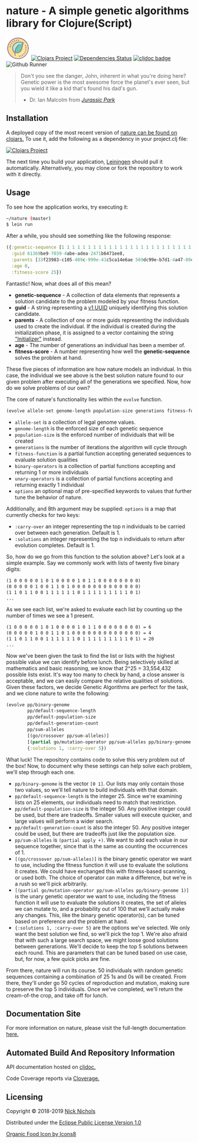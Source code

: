 # nature - A simple genetic algorithms library for Clojure(Script)

<a href="https://icons8.com/icon/20873/organic-food"><img src="resources/icons8-nature.png"></a>
[![Clojars Project](https://img.shields.io/clojars/v/nature.svg)](https://clojars.org/nature)
[![Dependencies Status](https://versions.deps.co/nnichols/nature/status.svg)](https://versions.deps.co/nnichols/nature)
[![cljdoc badge](https://cljdoc.org/badge/nature/nature)](https://cljdoc.org/d/nature/nature/CURRENT)
![Github Runner](https://github.com/nnichols/nature/workflows/Clojure%20and%20ClojureScript%20CI/badge.svg)

> Don't you see the danger, John, inherent in what you're doing here?
> Genetic power is the most awesome force the planet's ever seen, but you wield it like a kid that's found his dad's gun.
>
> - Dr. Ian Malcolm from [*Jurassic Park*](https://www.imdb.com/title/tt0107290/)

## Installation

A deployed copy of the most recent version of [nature can be found on clojars.](https://clojars.org/nature)
To use it, add the following as a dependency in your project.clj file:

[![Clojars Project](http://clojars.org/nature/latest-version.svg)](http://clojars.org/nature)

The next time you build your application, [Leiningen](https://leiningen.org/) should pull it automatically.
Alternatively, you may clone or fork the repository to work with it directly.

## Usage

To see how the application works, try executing it:

```bash
~/nature (master)
$ lein run
```

After a while, you should see something like the following response:

```clojure
({:genetic-sequence [1 1 1 1 1 1 1 1 1 1 1 1 1 1 1 1 1 1 1 1 1 1 1 1 1],
  :guid 61369be9-7039-4abe-adea-2471b6471ee8,
  :parents [33f23983-c105-409c-999e-41c5ca14e6ae 569dc99e-b7d1-4a47-89c9-7cf88b52f114],
  :age 0,
  :fitness-score 25})
```

Fantastic!
Now, what does all of this mean?

- **genetic-sequence** - A collection of data elements that represents a solution candidate to the problem modeled by your fitness function.
- **guid** - A string representing a [v1 UUID](https://en.wikipedia.org/wiki/Universally_unique_identifier) uniquely identifying this solution candidate.
- **parents** - A collection of one or more guids representing the individuals used to create the individual. If the individual is created during the initialization phase, it is assigned to a vector containing the string ["Initializer"](https://github.com/nnichols/nature/blob/master/src/nature/population_presets.clj) instead.
- **age** - The number of generations an individual has been a member of.
- **fitness-score** - A number representing how well the **genetic-sequence** solves the problem at hand.

These five pieces of information are how nature models an individual.
In this case, the individual we see above is the best solution nature found to our given problem after executing all of the generations we specified.
Now, how do we solve problems of our own?

The core of nature's functionality lies within the `evolve` function.

```clojure
(evolve allele-set genome-length population-size generations fitness-function binary-operators unary-operators)
```

- `allele-set` is a collection of legal genome values.
- `genome-length` is the enforced size of each genetic sequence
- `population-size` is the enforced number of individuals that will be created
- `generations` is the number of iterations the algorithm will cycle through
- `fitness-function` is a partial function accepting generated sequences to evaluate solution qualities
- `binary-operators` is a collection of partial functions accepting and returning 1 or more individuals
- `unary-operators` is a collection of partial functions accepting and returning exactly 1 individual
- `options` an optional map of pre-specified keywords to values that further tune the behavior of nature.

Additionally, and 8th argument may be supplied: `options` is a map that currently checks for two keys:
- `:carry-over` an integer representing the top n individuals to be carried over between each generation. Default is 1.
- `:solutions` an integer representing the top n individuals to return after evolution completes. Default is 1.

So, how do we go from this function to the solution above?
Let's look at a simple example.
Say we commonly work with lists of twenty five binary digits:

```
(1 0 0 0 0 0 1 0 1 0 0 0 0 1 0 1 1 0 0 0 0 0 0 0 0)
(0 0 0 0 0 1 0 0 1 1 0 1 0 0 0 0 0 0 0 0 0 0 0 0 0)
(1 1 0 1 1 0 0 1 1 1 1 1 1 0 1 1 1 1 1 1 1 1 1 0 1)
...
```

As we see each list, we're asked to evaluate each list by counting up the number of times we see a 1 present.

```
(1 0 0 0 0 0 1 0 1 0 0 0 0 1 0 1 1 0 0 0 0 0 0 0 0) = 6
(0 0 0 0 0 1 0 0 1 1 0 1 0 0 0 0 0 0 0 0 0 0 0 0 0) = 4
(1 1 0 1 1 0 0 1 1 1 1 1 1 0 1 1 1 1 1 1 1 1 1 0 1) = 20
...
```

Now we've been given the task to find the list or lists with the highest possible value we can identify before lunch.
Being selectively skilled at mathematics and basic reasoning, we know that 2^25 = 33,554,432 possible lists exist.
It's way too many to check by hand, a close answer is acceptable, and we can easily compare the relative qualities of solutions.
Given these factors, we decide Genetic Algorithms are perfect for the task, and we clone nature to write the following:

```clojure
(evolve pp/binary-genome
        pp/default-sequence-length
        pp/default-population-size
        pp/default-generation-count
        pp/sum-alleles
        [(go/crossover pp/sum-alleles)]
        [(partial go/mutation-operator pp/sum-alleles pp/binary-genome 1)]
        {:solutions 1, :carry-over 5})
```

What luck!
The repository contains code to solve this very problem out of the box!
Now, to document why these settings can help solve each problem, we'll step through each one.

- `pp/binary-genome` is the vector `[0 1]`. Our lists may only contain those two values, so we'll tell nature to build individuals with that domain.
- `pp/default-sequence-length` is the integer 25. Since we're examining lists on 25 elements, our individuals need to match that restriction.
- `pp/default-population-size` is the integer 50. Any positive integer could be used, but there are tradeoffs. Smaller values will execute quicker, and large values will perform a wider search.
- `pp/default-generation-count` is also the integer 50. Any positive integer could be used, but there are tradeoffs just like the population size.
- `pp/sum-alleles` is `(partial apply +)`. We want to add each value in our sequence together, since that is the same as counting the occurrences of 1.
- `[(go/crossover pp/sum-alleles)]` is the binary genetic operator we want to use, including the fitness function it will use to evaluate the solutions it creates. We could have exchanged this with fitness-based scanning, or used both. The choice of operator can make a difference, but we're in a rush so we'll pick arbitrarily.
- `[(partial go/mutation-operator pp/sum-alleles pp/binary-genome 1)]` is the unary genetic operator we want to use, including the fitness function it will use to evaluate the solutions it creates, the set of alleles we can mutate to, and a probability out of 100 that we'll actually make any changes. This, like the binary genetic operator(s), can be tuned based on preference and the problem at hand.
- `{:solutions 1, :carry-over 5}` are the options we've selected. We only want the best solution we find, so we'll pick the top 1. We're also afraid that with such a large search space, we might loose good solutions between generations. We'll decide to keep the top 5 solutions between each round. This are parameters that can be tuned based on use case, but, for now, a few quick picks are fine.

From there, nature will run its course. 50 individuals with random genetic sequences containing a combination of 25 1s and 0s will be created. From there, they'll under go 50 cycles of reproduction and mutation, making sure to preserve the top 5 individuals. Once we've completed, we'll return the cream-of-the crop, and take off for lunch.

## Documentation Site

For more information on nature, please visit the full-length documentation [here.](https://nnichols.github.io/code/nature/intro)

## Automated Build And Repository Information

API documentation hosted on [cljdoc.](https://cljdoc.org/d/nature/nature/CURRENT)

Code Coverage reports via [Cloverage.](https://nnichols.github.io/nature/coverage/index.html)

## Licensing

Copyright © 2018-2019 [Nick Nichols](https://nnichols.github.io/)

Distributed under the [Eclipse Public License Version 1.0](https://www.eclipse.org/legal/epl-v10.html)

[Organic Food Icon by Icons8](https://icons8.com/icon/20873/organic-food)
